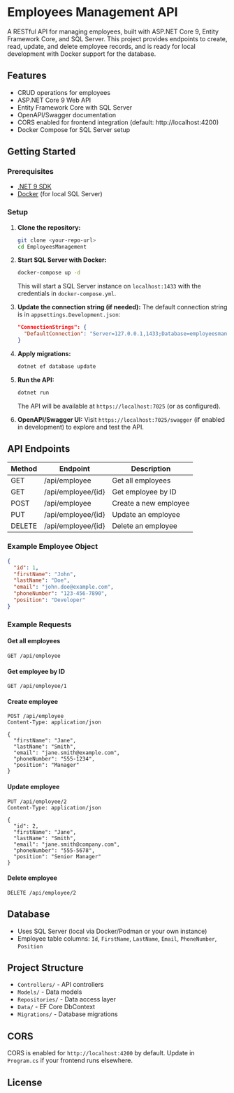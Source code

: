# Employees Management API

A RESTful API for managing employees, built with ASP.NET Core 9, Entity Framework Core, and SQL Server. This project provides endpoints to create, read, update, and delete employee records, and is ready for local development with Docker support for the database.

## Features
- CRUD operations for employees
- ASP.NET Core 9 Web API
- Entity Framework Core with SQL Server
- OpenAPI/Swagger documentation
- CORS enabled for frontend integration (default: http://localhost:4200)
- Docker Compose for SQL Server setup

## Getting Started

### Prerequisites
- [.NET 9 SDK](https://dotnet.microsoft.com/en-us/download/dotnet/9.0)
- [Docker](https://www.docker.com/products/docker-desktop) (for local SQL Server)

### Setup
1. **Clone the repository:**
   ```bash
   git clone <your-repo-url>
   cd EmployeesManagement
   ```
2. **Start SQL Server with Docker:**
   ```bash
   docker-compose up -d
   ```
   This will start a SQL Server instance on `localhost:1433` with the credentials in `docker-compose.yml`.

3. **Update the connection string (if needed):**
   The default connection string is in `appsettings.Development.json`:
   ```json
   "ConnectionStrings": {
     "DefaultConnection": "Server=127.0.0.1,1433;Database=employeesmanagement;User Id=SA;Password=P@ssw0rd!;TrustServerCertificate=True"
   }
   ```

4. **Apply migrations:**
   ```bash
   dotnet ef database update
   ```

5. **Run the API:**
   ```bash
   dotnet run
   ```
   The API will be available at `https://localhost:7025` (or as configured).

6. **OpenAPI/Swagger UI:**
   Visit `https://localhost:7025/swagger` (if enabled in development) to explore and test the API.

## API Endpoints

| Method | Endpoint                  | Description                |
|--------|---------------------------|----------------------------|
| GET    | /api/employee             | Get all employees          |
| GET    | /api/employee/{id}        | Get employee by ID         |
| POST   | /api/employee             | Create a new employee      |
| PUT    | /api/employee/{id}        | Update an employee         |
| DELETE | /api/employee/{id}        | Delete an employee         |

### Example Employee Object
```json
{
  "id": 1,
  "firstName": "John",
  "lastName": "Doe",
  "email": "john.doe@example.com",
  "phoneNumber": "123-456-7890",
  "position": "Developer"
}
```

### Example Requests
#### Get all employees
```http
GET /api/employee
```
#### Get employee by ID
```http
GET /api/employee/1
```
#### Create employee
```http
POST /api/employee
Content-Type: application/json

{
  "firstName": "Jane",
  "lastName": "Smith",
  "email": "jane.smith@example.com",
  "phoneNumber": "555-1234",
  "position": "Manager"
}
```
#### Update employee
```http
PUT /api/employee/2
Content-Type: application/json

{
  "id": 2,
  "firstName": "Jane",
  "lastName": "Smith",
  "email": "jane.smith@company.com",
  "phoneNumber": "555-5678",
  "position": "Senior Manager"
}
```
#### Delete employee
```http
DELETE /api/employee/2
```

## Database
- Uses SQL Server (local via Docker/Podman or your own instance)
- Employee table columns: `Id`, `FirstName`, `LastName`, `Email`, `PhoneNumber`, `Position`

## Project Structure
- `Controllers/` - API controllers
- `Models/` - Data models
- `Repositories/` - Data access layer
- `Data/` - EF Core DbContext
- `Migrations/` - Database migrations

## CORS
CORS is enabled for `http://localhost:4200` by default. Update in `Program.cs` if your frontend runs elsewhere.

## License

